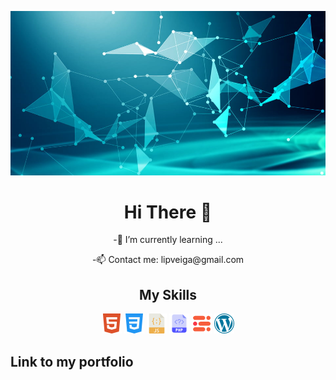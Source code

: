 ![Cover](https://github.com/LipDesigns/LipDesigns/blob/main/img/285823f61c7ed73.jpg)

<h1 align=center>Hi There 👋</h1>

<p align=center>-🌱 I’m currently learning ... </p>

<p align=center>-📫 Contact me: lipveiga@gmail.com </p>

<h2 align=center>My Skills</h2>

<div align=center>
        <img src="img/html5.png">
        <img src="img/css-3.png">
        <img src="img/javascript (1).png">
        <img src="img/php.png">
        <img src="img/mjml.png">
        <img src="img/wordpress.png">
</div>

<h2>Link to my portfolio</h2>
